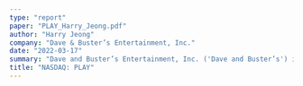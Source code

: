 ```yaml
---
type: "report"
paper: "PLAY_Harry_Jeong.pdf"
author: "Harry Jeong"
company: "Dave & Buster’s Entertainment, Inc."
date: "2022-03-17"
summary: "Dave and Buster’s Entertainment, Inc. ('Dave and Buster’s') is an American arcade, food and entertainment complex company, headquartered in Dallas, Texas with operations mainly across the United States. The company has 141 locations across North America that delivers a variety of products to its customers."
title: "NASDAQ: PLAY"
---
```


